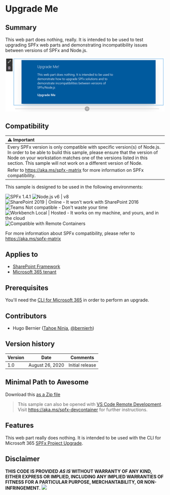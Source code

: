# Upgrade Me

## Summary

This web part does nothing, really. It is intended to be used to test upgrading SPFx web parts and demonstrating incompatibility issues between versions of SPFx and Node.js.

![picture of the web part in action saying 'This web part does nothing'](./assets/react-upgrade-me.png)


## Compatibility

| :warning: Important          |
|:---------------------------|
| Every SPFx version is only compatible with specific version(s) of Node.js. In order to be able to build this sample, please ensure that the version of Node on your workstation matches one of the versions listed in this section. This sample will not work on a different version of Node.|
|Refer to <https://aka.ms/spfx-matrix> for more information on SPFx compatibility.   |

This sample is designed to be used in the following environments:

![SPFx 1.4.1](https://img.shields.io/badge/SPFx-1.4.1-green.svg "SPFx 1.4.1 works with SharePoint 2019 and SharePoint Online") 
![Node.js v6 | v8](https://img.shields.io/badge/Node.js-LTS%206.x%20%7C%20v8-green.svg "Node.js v6 or v8 is required to run SPFx 1.4.1")
![SharePoint 2019 | Online - It won't work with SharePoint 2016](https://img.shields.io/badge/SharePoint-2019%20%7C%20Online-yellow.svg "It won't work on SharePoint 2016")
![Teams Not compatible - Don't waste your time](https://img.shields.io/badge/Teams-Not%20compatible-red.svg "Don't waste your time")
![Workbench Local | Hosted - It works on my machine, and yours, and in the cloud](https://img.shields.io/badge/Workbench-Local%20%7C%20Hosted-green.svg "It works on my machine, your machine, and in the cloud")
![Compatible with Remote Containers](https://img.shields.io/badge/Remote%20Containers-Compatible-green.svg)


For more information about SPFx compatibility, please refer to https://aka.ms/spfx-matrix


## Applies to

* [SharePoint Framework](https://learn.microsoft.com/sharepoint/dev/spfx/sharepoint-framework-overview)
* [Microsoft 365 tenant](https://learn.microsoft.com/sharepoint/dev/spfx/set-up-your-development-environment)


## Prerequisites

You'll need the [CLI for Microsoft 365](https://pnp.github.io/cli-microsoft365/) in order to perform an upgrade.

## Contributors

* Hugo Bernier ([Tahoe Ninja](https://tahoeninja.blog), [@bernierh](https://twitter.com/bernierh))

## Version history

Version|Date|Comments
-------|----|--------
1.0|August 26, 2020|Initial release


## Minimal Path to Awesome

Download this [as a Zip file](https://pnp.github.io/download-partial/?url=https://github.com/pnp/sp-dev-fx-webparts/tree/main/samples/react-upgrade-me)

>  This sample can also be opened with [VS Code Remote Development](https://code.visualstudio.com/docs/remote/remote-overview). Visit https://aka.ms/spfx-devcontainer for further instructions.


## Features

This web part really does nothing. It is intended to be used with the CLI for Microsoft 365 [SPFx Project Upgrade](https://pnp.github.io/cli-microsoft365/cmd/spfx/project/project-upgrade/).


## Disclaimer

**THIS CODE IS PROVIDED *AS IS* WITHOUT WARRANTY OF ANY KIND, EITHER EXPRESS OR IMPLIED, INCLUDING ANY IMPLIED WARRANTIES OF FITNESS FOR A PARTICULAR PURPOSE, MERCHANTABILITY, OR NON-INFRINGEMENT.**
<img src="https://pnptelemetry.azurewebsites.net/sp-dev-fx-webparts/samples/react-upgrade-me" />

